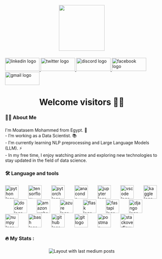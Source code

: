 <div align="center">
  <img height="150" src="https://64.media.tumblr.com/24003ef034a81c85c532953385cddf2f/a347aa0c85efd02d-0f/s500x750/ca9617e1e8e36e41d52325d4091c5d0112ab3225.gifv"  />
</div>

###

<div align="left">
  <a href="https://www.linkedin.com/in/mo3tsm2212/" target="blank">
    <img src="https://raw.githubusercontent.com/maurodesouza/profile-readme-generator/master/src/assets/icons/social/linkedin/default.svg" width="113" height="43" alt="linkedin logo"  />
  </a>
  <a href="https://twitter.com/MoatasemMohamm7" target="blank">
    <img src="https://raw.githubusercontent.com/maurodesouza/profile-readme-generator/master/src/assets/icons/social/twitter/default.svg" width="113" height="43" alt="twitter logo"  />
  </a>
  <a href="mo3tasem6654" target="blank">
    <img src="https://raw.githubusercontent.com/maurodesouza/profile-readme-generator/master/src/assets/icons/social/discord/default.svg" width="113" height="43" alt="discord logo"  />
  </a>
  <a href="https://www.facebook.com/mo5les2262" target="blank">
    <img src="https://raw.githubusercontent.com/maurodesouza/profile-readme-generator/master/src/assets/icons/social/facebook/default.svg" width="113" height="43" alt="facebook logo"  />
  </a>
  <a href="mo5les75291@gmail.com" target="blank">
    <img src="https://raw.githubusercontent.com/maurodesouza/profile-readme-generator/master/src/assets/icons/social/gmail/default.svg" width="113" height="43" alt="gmail logo"  />
  </a>
</div>

###

<h1 align="center">Welcome visitors 😶‍🌫️</h1>

###

<h3 align="left">👩‍💻  About Me</h3>

###

<p align="left">I'm Moatasem Mohammed from Egypt. 🔭<br>- I’m working as a Data Scientist. 📚 <br>- I'm currently learning NLP preprocessing and Large Language Models (LLM). ⚡<br>- In my free time, I enjoy watching anime and exploring new technologies to stay updated in the field of data science.</p>

###

<h3 align="left">🛠 Language and tools</h3>

###

<div align="left">
  <img src="https://skillicons.dev/icons?i=py" height="44" alt="python logo"  />
  <img width="24" />
  <img src="https://cdn.simpleicons.org/tensorflow/FF6F00" height="44" alt="tensorflow logo"  />
  <img width="24" />
  <img src="https://skillicons.dev/icons?i=pytorch" height="44" alt="pytorch logo"  />
  <img width="24" />
  <img src="https://cdn.simpleicons.org/anaconda/44A833" height="44" alt="anaconda logo"  />
  <img width="24" />
  <img src="https://cdn.jsdelivr.net/gh/devicons/devicon/icons/jupyter/jupyter-original.svg" height="44" alt="jupyter logo"  />
  <img width="24" />
  <img src="https://cdn.simpleicons.org/visualstudiocode/007ACC" height="44" alt="vscode logo"  />
  <img width="24" />
  <img src="https://cdn.simpleicons.org/kaggle/20BEFF" height="44" alt="kaggle logo"  />
  <img width="24" />
  <img src="https://cdn.simpleicons.org/docker/2496ED" height="44" alt="docker logo"  />
  <img width="24" />
  <img src="https://skillicons.dev/icons?i=aws" height="44" alt="amazonwebservices logo"  />
  <img width="24" />
  <img src="https://cdn.simpleicons.org/microsoftazure/0078D4" height="44" alt="azure logo"  />
  <img width="24" />
  <img src="https://skillicons.dev/icons?i=flask" height="44" alt="flask logo"  />
  <img width="24" />
  <img src="https://cdn.simpleicons.org/fastapi/009688" height="44" alt="fastapi logo"  />
  <img width="24" />
  <img src="https://skillicons.dev/icons?i=django" height="44" alt="django logo"  />
  <img width="24" />
  <img src="https://cdn.jsdelivr.net/gh/devicons/devicon/icons/numpy/numpy-original.svg" height="44" alt="numpy logo"  />
  <img width="24" />
  <img src="https://cdn.simpleicons.org/gnubash/4EAA25" height="44" alt="bash logo"  />
  <img width="24" />
  <img src="https://skillicons.dev/icons?i=github" height="44" alt="github logo"  />
  <img width="24" />
  <img src="https://cdn.simpleicons.org/git/F05032" height="44" alt="git logo"  />
  <img width="24" />
  <img src="https://cdn.simpleicons.org/postman/FF6C37" height="44" alt="postman logo"  />
  <img width="24" />
  <img src="https://skillicons.dev/icons?i=stackoverflow" height="44" alt="stackoverflow logo"  />
</div>

###

<h3 align="left">🔥   My Stats :</h3>

###

<div align="center">
  <img src="https://github-read-medium-git-main.pahlevikun.vercel.app/latest?limit=4&username=moatasem75291&theme=dracula" alt="Layout with last medium posts"  />
</div>

###
